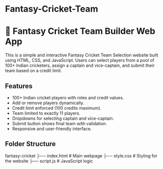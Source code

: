 # Fantasy-Cricket-Team

# 🏏 Fantasy Cricket Team Builder Web App

This is a simple and interactive  Fantasy Cricket Team Selection website built using HTML, CSS, and JavaScript. Users can select players from a pool of 100+ Indian cricketers, assign a captain and vice-captain, and submit their team based on a credit limit.

## Features

* 100+ Indian cricket players with roles and credit values.
* Add or remove players dynamically.
* Credit limit enforced (100 credits maximum).
* Team limited to exactly 11 players.
* Dropdowns for selecting captain and vice-captain.
* Submit button shows final team with validation.
* Responsive and user-friendly interface.

## Folder Structure

fantasy-cricket
├── index.html # Main webpage
├── style.css # Styling for the website
├── script.js # JavaScript logic



